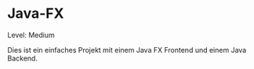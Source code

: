 # Java-FX
Level: Medium


Dies ist ein einfaches Projekt mit einem Java FX Frontend und einem Java Backend.
